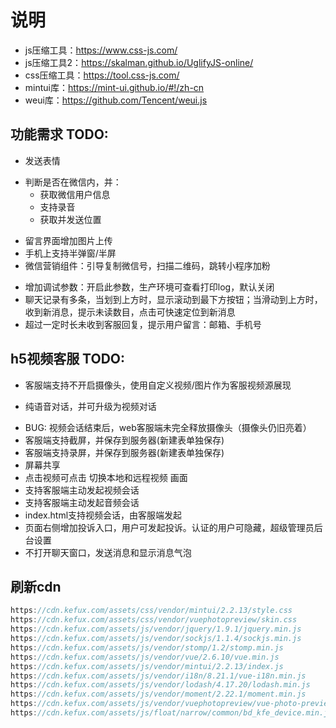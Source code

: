# 说明

- js压缩工具：<https://www.css-js.com/>
- js压缩工具2：<https://skalman.github.io/UglifyJS-online/>
- css压缩工具：<https://tool.css-js.com/>
- mintui库：<https://mint-ui.github.io/#!/zh-cn>
- weui库：<https://github.com/Tencent/weui.js>

## 功能需求 TODO:

<!-- - 传递用户名、昵称、头像-跟开发者系统用户对接 -->
<!-- - 显示消息发送状态，发送中/发送成功/发送失败 -->
<!-- - 发送消息失败，显示'错误'按钮，点击‘错误’消息继续发送 -->
<!-- - 长链接断开，或网络恢复之后，自动拉取未读消息 -->
- 发送表情
<!-- - 发送视频 -->
- 判断是否在微信内，并：
  - 获取微信用户信息
  - 支持录音
  - 获取并发送位置
<!-- - 压缩图片，支持发送大图片 -->
<!-- - 浏览器本地存储部分聊天记录，直接从本地加载。可加快聊天记录加载速度 -->
- 留言界面增加图片上传
- 手机上支持半弹窗/半屏
- 微信营销组件：引导复制微信号，扫描二维码，跳转小程序加粉
<!-- - 检测网络，网络断开提示 -->
<!-- - 长按一条消息复制 -->
<!-- - bug: 机器人回答答案因为长按功能导致无法点击‘有帮助’和‘无帮助’ -->
<!-- - bug：点击‘有帮助’和‘无帮助’提示aid找不到 -->
- 增加调试参数：开启此参数，生产环境可查看打印log，默认关闭
- 聊天记录有多条，当划到上方时，显示滚动到最下方按钮；当滑动到上方时，收到新消息，提示未读数目，点击可快速定位到新消息
- 超过一定时长未收到客服回复，提示用户留言：邮箱、手机号

## h5视频客服 TODO:

- 客服端支持不开启摄像头，使用自定义视频/图片作为客服视频源展现
<!-- - 视频对话 -->
- 纯语音对话，并可升级为视频对话
<!-- - 支持微信里面调用摄像头 -->
<!-- - 支持发送消息 -->
- BUG: 视频会话结束后，web客服端未完全释放摄像头（摄像头仍旧亮着）
- 客服端支持截屏，并保存到服务器(新建表单独保存)
- 客服端支持录屏，并保存到服务器(新建表单独保存)
- 屏幕共享
- 点击视频可点击 切换本地和远程视频 画面
- 支持客服端主动发起视频会话
- 支持客服端主动发起音频会话
- index.html支持视频会话，由客服端发起
- 页面右侧增加投诉入口，用户可发起投诉。认证的用户可隐藏，超级管理员后台设置
- 不打开聊天窗口，发送消息和显示消息气泡

## 刷新cdn

```js
https://cdn.kefux.com/assets/css/vendor/mintui/2.2.13/style.css
https://cdn.kefux.com/assets/css/vendor/vuephotopreview/skin.css
https://cdn.kefux.com/assets/js/vendor/jquery/1.9.1/jquery.min.js
https://cdn.kefux.com/assets/js/vendor/sockjs/1.1.4/sockjs.min.js
https://cdn.kefux.com/assets/js/vendor/stomp/1.2/stomp.min.js
https://cdn.kefux.com/assets/js/vendor/vue/2.6.10/vue.min.js
https://cdn.kefux.com/assets/js/vendor/mintui/2.2.13/index.js
https://cdn.kefux.com/assets/js/vendor/i18n/8.21.1/vue-i18n.min.js
https://cdn.kefux.com/assets/js/vendor/lodash/4.17.20/lodash.min.js
https://cdn.kefux.com/assets/js/vendor/moment/2.22.1/moment.min.js
https://cdn.kefux.com/assets/js/vendor/vuephotopreview/vue-photo-preview.js
https://cdn.kefux.com/assets/js/float/narrow/common/bd_kfe_device.min.js
```
